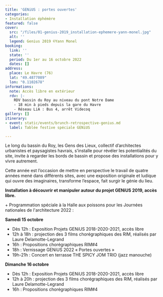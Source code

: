 ```yaml
---
title: 'GENiUS : portes ouvertes'
categories:
- Installation éphémère
featured: false
cover:
  src: "/files/01-genius-2019_installation-ephemere-yann-monel.jpg"
  alt: ''
  legend: Genius 2019 ©Yann Monel
booking:
  link: ''
  state: ''
  period: Du 1er au 16 octobre 2022
  dates: []
address:
  place: Le Havre (76)
  lat: "49.4877089"
  lon: "0.1102678"
informations:
  note: Accès libre en extérieur
  rdv: |-
    RDV bassin du Roy au niveau du pont Notre Dame
    - 18 min à pieds depuis la gare du Havre
    - Réseau LiA : Bus 4, arrêt Videcoq
gallery: []
itinerary:
- event: static/events/brunch-retrospective-genius.md
  label: Tablée festive spéciale GENiUS

---
```

Le long du bassin du Roy, les Gens des Lieux, collectif d’architectes urbanistes et paysagistes havrais, s’installe pour révéler les potentialités du site, invite à regarder les bords de bassin et propose des installations pour y vivre autrement.

Cette année est l’occasion de mettre en perspective le travail de quatre années mené dans différents sites, avec une exposition originale et ludique qui ouvre des imaginaires, transforme l’espace, fait surgir le génie du lieu.

**Installation à découvrir et manipuler autour du projet GENiUS 2019, accès libre.**

\+ Programmation spéciale à la Halle aux poissons pour les Journées nationales de l'architecture 2022 :

**Samedi 15 octobre**

* Dès 12h : Exposition Projets GENiUS 2018-2020-2021, accès libre
* 12h à 18h : projection des 3 films chorégraphiques des RIM, réalisés par Laure Delamotte-Legrand
* 16h : Propositions chorégraphiques RIM#4
* 18h : Vernissage GENiUS 2022 « Portes ouvertes »
* 19h-21h : Concert en terrasse THE SPICY JOM TRIO (jazz manouche)

**Dimanche 16 octobre**

* Dès 12h : Exposition Projets GENiUS 2018-2020-2021, accès libre
* 12h à 20h : projection des 3 films chorégraphiques des RIM, réalisés par Laure Delamotte-Legrand
* 16h : Propositions chorégraphiques RIM#4